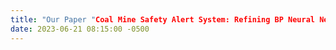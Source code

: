 ```yaml
---
title: "Our Paper "Coal Mine Safety Alert System: Refining BP Neural Network with Genetic Algorithm Optimization" was accepted by ICIC2024!🎉🎉"
date: 2023-06-21 08:15:00 -0500
---
```

